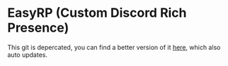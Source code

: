 # EasyRP (Custom Discord Rich Presence)
This git is depercated, you can find a better version of it [here](https://github.com/Random0666/SwitchRichPresence), which also auto updates.
